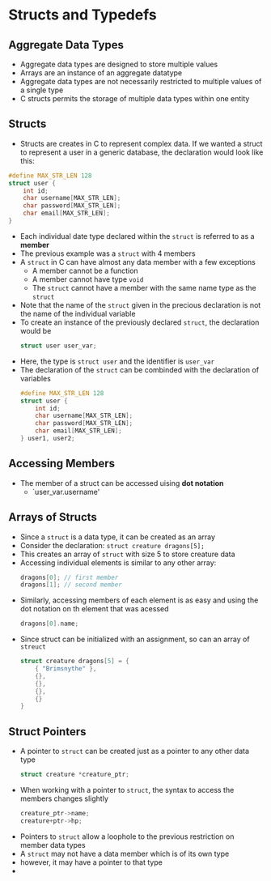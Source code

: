 # Structs and Typedefs

## Aggregate Data Types

- Aggregate data types are designed to store multiple values
- Arrays are an instance of an aggregate datatype
- Aggregate data types are not necessarily restricted to multiple values of a single type
- C structs permits the storage of multiple data types within one entity

## Structs

- Structs are creates in C to represent complex data. If we wanted a struct to represent a user in a generic database, the declaration would look like this:

```c++
#define MAX_STR_LEN 128
struct user {
    int id;
    char username[MAX_STR_LEN];
    char password[MAX_STR_LEN];
    char email[MAX_STR_LEN];
}
```

- Each individual date type declared within the `struct` is referred to as a __member__
- The previous example was a `struct` with 4 members
- A `struct` in C can have almost any data member with a few exceptions
  - A member cannot be a function
  - A member cannot have type `void`
  - The `struct` cannot have a member with the same name type as the `struct`
- Note that the name of the `struct` given in the precious declaration is not the name of the individual variable
- To create an instance of the previously declared `struct`, the declaration would be 
    ```c++
    struct user user_var;
    ```
- Here, the type is `struct user` and the identifier is `user_var`
- The declaration of the `struct` can be combinded with the declaration of variables
    ```c++
    #define MAX_STR_LEN 128
    struct user {
        int id;
        char username[MAX_STR_LEN];
        char password[MAX_STR_LEN];
        char email[MAX_STR_LEN];
    } user1, user2;
    ```

## Accessing Members

- The member of a struct can be accessed uising __dot notation__
  - `user_var.username'

## Arrays of Structs

- Since a `struct` is a data type, it can be created as an array
- Consider the declaration: `struct creature dragons[5];`
- This creates an array of `struct` with size 5 to store creature data
- Accessing individual elements is similar to any other array:
    ```c++
    dragons[0]; // first member
    dragons[1]; // second member
    ```
- Similarly, accessing members of each element is as easy and using the dot notation on th element that was acessed
    ```c++
    dragons[0].name;
    ```
- Since struct can be initialized with an assignment, so can an array of `streuct`
    ```c++
    struct creature dragons[5] = {
        { "Brimsnythe" },
        {},
        {},
        {},
        {}
    }
    ```

## Struct Pointers

- A pointer to `struct` can be created just as a pointer to any other data type
    ```c++
    struct creature *creature_ptr;
    ```
- When working with a pointer to `struct`, the syntax to access the members changes slightly
    ```c++
    creature_ptr->name;
    creature+ptr->hp;
    ```
- Pointers to `struct` allow a loophole to the previous restriction on member data types
- A `struct` may not have a data member which is of its own type
- however, it may have a pointer to that type
- 
